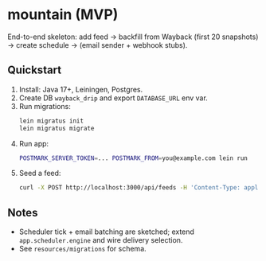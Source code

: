 # mountain (MVP)

End-to-end skeleton: add feed → backfill from Wayback (first 20 snapshots) → create schedule → (email sender + webhook stubs).

## Quickstart
1. Install: Java 17+, Leiningen, Postgres.
2. Create DB `wayback_drip` and export `DATABASE_URL` env var.
3. Run migrations:
   ```bash
   lein migratus init
   lein migratus migrate
   ```
4. Run app:
   ```bash
   POSTMARK_SERVER_TOKEN=... POSTMARK_FROM=you@example.com lein run
   ```
5. Seed a feed:
   ```bash
   curl -X POST http://localhost:3000/api/feeds -H 'Content-Type: application/json' -d '{"url":"https://slatestarcodex.com/feed/"}'
   ```

## Notes
- Scheduler tick + email batching are sketched; extend `app.scheduler.engine` and wire delivery selection.
- See `resources/migrations` for schema.
